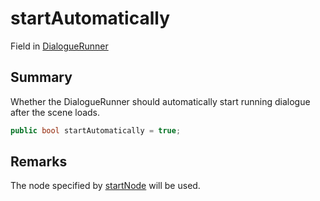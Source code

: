 # startAutomatically

Field in [DialogueRunner](./)

## Summary

Whether the DialogueRunner should automatically start running dialogue after the scene loads.

```csharp
public bool startAutomatically = true;
```

## Remarks

The node specified by [startNode](yarn.unity.dialoguerunner.startnode.md) will be used.
